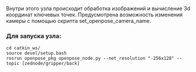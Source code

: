 Внутри этого узла происходит обработка изображений и вычисление 3d координат ключевых точек. Предусмотрена возможность изменения 
камеры с помощью скрипта set_openpose_camera_name.

### Для запуска узла:
```
cd catkin_ws/
source devel/setup.bash
rosrun openpose_pkg openpose_node.py --net_resolution "-256x128" --topic [zednode/gripper/back]
```
